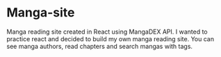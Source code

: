 # Manga-site

Manga reading site created in React using MangaDEX API. I wanted to practice react and decided to build my own manga reading site. You can see manga authors, read chapters and search mangas with tags. 
